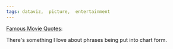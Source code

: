 ```yaml
---
tags: dataviz,  picture,  entertainment
---
```


[Famous Movie Quotes](https://flowingdata.com/2010/03/08/data-underload-12-famous-movie-quotes/):

There's something I love about phrases being put into chart form.
